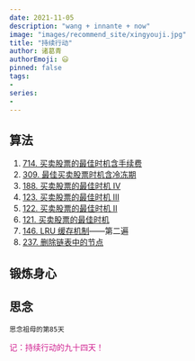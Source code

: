 ```yaml
---
date: 2021-11-05
description: "wang + innante + now"
image: "images/recommend_site/xingyouji.jpg"
title: "持续行动"
author: 诸葛青
authorEmoji: 😃
pinned: false
tags:
- 
series:
-
---
```



## 算法
1. [714. 买卖股票的最佳时机含手续费](https://leetcode-cn.com/problems/best-time-to-buy-and-sell-stock-with-transaction-fee/)
2. [309. 最佳买卖股票时机含冷冻期](https://leetcode-cn.com/problems/best-time-to-buy-and-sell-stock-with-cooldown/)
3. [188. 买卖股票的最佳时机 IV](https://leetcode-cn.com/problems/best-time-to-buy-and-sell-stock-iv/)
4. [123. 买卖股票的最佳时机 III](https://leetcode-cn.com/problems/best-time-to-buy-and-sell-stock-iii/)
5. [122. 买卖股票的最佳时机 II](https://leetcode-cn.com/problems/best-time-to-buy-and-sell-stock-ii/)
6. [121. 买卖股票的最佳时机](https://leetcode-cn.com/problems/best-time-to-buy-and-sell-stock/)
7. [146. LRU 缓存机制](https://leetcode-cn.com/problems/lru-cache/)——第二遍
8. [237. 删除链表中的节点](https://leetcode-cn.com/problems/delete-node-in-a-linked-list/)



## 锻炼身心

## 思念
``思念祖母的第85天``

<font color=VioletRed>记：持续行动的九十四天！</font>


